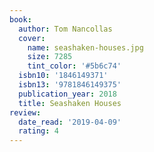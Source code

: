```yaml
---
book:
  author: Tom Nancollas
  cover:
    name: seashaken-houses.jpg
    size: 7285
    tint_color: '#5b6c74'
  isbn10: '1846149371'
  isbn13: '9781846149375'
  publication_year: 2018
  title: Seashaken Houses
review:
  date_read: '2019-04-09'
  rating: 4
---
```

